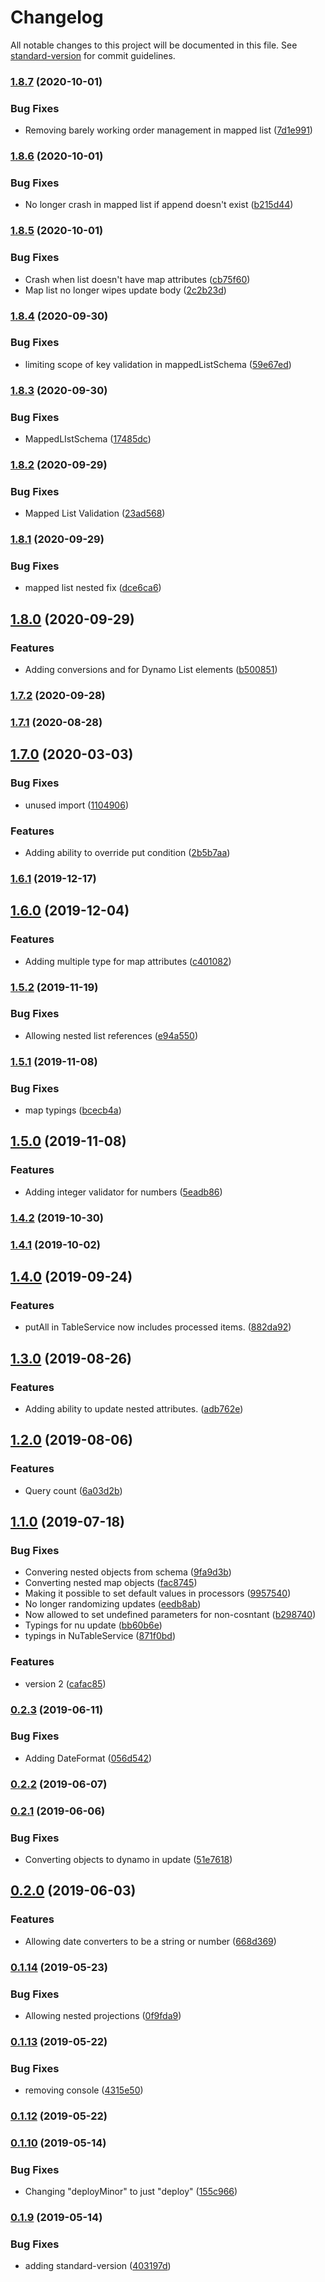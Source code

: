 # Changelog

All notable changes to this project will be documented in this file. See [standard-version](https://github.com/conventional-changelog/standard-version) for commit guidelines.

### [1.8.7](https://github.com/XappMedia/dynamo-service/compare/v1.8.6...v1.8.7) (2020-10-01)


### Bug Fixes

* Removing barely working order management in mapped list ([7d1e991](https://github.com/XappMedia/dynamo-service/commit/7d1e991))



### [1.8.6](https://github.com/XappMedia/dynamo-service/compare/v1.8.5...v1.8.6) (2020-10-01)


### Bug Fixes

* No longer crash in mapped list if append doesn't exist ([b215d44](https://github.com/XappMedia/dynamo-service/commit/b215d44))



### [1.8.5](https://github.com/XappMedia/dynamo-service/compare/v1.8.4...v1.8.5) (2020-10-01)


### Bug Fixes

* Crash when list doesn't have map attributes ([cb75f60](https://github.com/XappMedia/dynamo-service/commit/cb75f60))
* Map list no longer wipes update body ([2c2b23d](https://github.com/XappMedia/dynamo-service/commit/2c2b23d))



### [1.8.4](https://github.com/XappMedia/dynamo-service/compare/v1.8.3...v1.8.4) (2020-09-30)


### Bug Fixes

* limiting scope of key validation in mappedListSchema ([59e67ed](https://github.com/XappMedia/dynamo-service/commit/59e67ed))



### [1.8.3](https://github.com/XappMedia/dynamo-service/compare/v1.8.2...v1.8.3) (2020-09-30)


### Bug Fixes

* MappedLIstSchema ([17485dc](https://github.com/XappMedia/dynamo-service/commit/17485dc))



### [1.8.2](https://github.com/XappMedia/dynamo-service/compare/v1.8.1...v1.8.2) (2020-09-29)


### Bug Fixes

* Mapped List Validation ([23ad568](https://github.com/XappMedia/dynamo-service/commit/23ad568))



### [1.8.1](https://github.com/XappMedia/dynamo-service/compare/v1.8.0...v1.8.1) (2020-09-29)


### Bug Fixes

* mapped list nested fix ([dce6ca6](https://github.com/XappMedia/dynamo-service/commit/dce6ca6))



## [1.8.0](https://github.com/XappMedia/dynamo-service/compare/v1.7.2...v1.8.0) (2020-09-29)


### Features

* Adding conversions and for Dynamo List elements ([b500851](https://github.com/XappMedia/dynamo-service/commit/b500851))



### [1.7.2](https://github.com/XappMedia/dynamo-service/compare/v1.7.2-0...v1.7.2) (2020-09-28)



### [1.7.1](https://github.com/XappMedia/dynamo-service/compare/v1.7.0...v1.7.1) (2020-08-28)



## [1.7.0](https://github.com/XappMedia/dynamo-service/compare/v1.6.1...v1.7.0) (2020-03-03)


### Bug Fixes

* unused import ([1104906](https://github.com/XappMedia/dynamo-service/commit/1104906))


### Features

* Adding ability to override put condition ([2b5b7aa](https://github.com/XappMedia/dynamo-service/commit/2b5b7aa))



### [1.6.1](https://github.com/XappMedia/dynamo-service/compare/v1.6.0...v1.6.1) (2019-12-17)



## [1.6.0](https://github.com/XappMedia/dynamo-service/compare/v1.5.2...v1.6.0) (2019-12-04)


### Features

* Adding multiple type for map attributes ([c401082](https://github.com/XappMedia/dynamo-service/commit/c401082))



### [1.5.2](https://github.com/XappMedia/dynamo-service/compare/v1.5.1...v1.5.2) (2019-11-19)


### Bug Fixes

* Allowing nested list references ([e94a550](https://github.com/XappMedia/dynamo-service/commit/e94a550))



### [1.5.1](https://github.com/XappMedia/dynamo-service/compare/v1.5.0...v1.5.1) (2019-11-08)


### Bug Fixes

* map typings ([bcecb4a](https://github.com/XappMedia/dynamo-service/commit/bcecb4a))



## [1.5.0](https://github.com/XappMedia/dynamo-service/compare/v1.4.2...v1.5.0) (2019-11-08)


### Features

* Adding integer validator for numbers ([5eadb86](https://github.com/XappMedia/dynamo-service/commit/5eadb86))



### [1.4.2](https://github.com/XappMedia/dynamo-service/compare/v1.4.1...v1.4.2) (2019-10-30)



### [1.4.1](https://github.com/XappMedia/dynamo-service/compare/v1.4.0...v1.4.1) (2019-10-02)



## [1.4.0](https://github.com/XappMedia/dynamo-service/compare/v1.3.0...v1.4.0) (2019-09-24)


### Features

* putAll in TableService now includes processed items. ([882da92](https://github.com/XappMedia/dynamo-service/commit/882da92))



## [1.3.0](https://github.com/XappMedia/dynamo-service/compare/v1.2.0...v1.3.0) (2019-08-26)


### Features

* Adding ability to update nested attributes. ([adb762e](https://github.com/XappMedia/dynamo-service/commit/adb762e))



## [1.2.0](https://github.com/XappMedia/dynamo-service/compare/v1.1.0...v1.2.0) (2019-08-06)


### Features

* Query count ([6a03d2b](https://github.com/XappMedia/dynamo-service/commit/6a03d2b))



## [1.1.0](https://github.com/XappMedia/dynamo-service/compare/v0.2.3...v1.1.0) (2019-07-18)


### Bug Fixes

* Convering nested objects from schema ([9fa9d3b](https://github.com/XappMedia/dynamo-service/commit/9fa9d3b))
* Converting nested map objects ([fac8745](https://github.com/XappMedia/dynamo-service/commit/fac8745))
* Making it possible to set default values in processors ([9957540](https://github.com/XappMedia/dynamo-service/commit/9957540))
* No longer randomizing updates ([eedb8ab](https://github.com/XappMedia/dynamo-service/commit/eedb8ab))
* Now allowed to set undefined parameters for non-cosntant ([b298740](https://github.com/XappMedia/dynamo-service/commit/b298740))
* Typings for nu update ([bb60b6e](https://github.com/XappMedia/dynamo-service/commit/bb60b6e))
* typings in NuTableService ([871f0bd](https://github.com/XappMedia/dynamo-service/commit/871f0bd))


### Features

* version 2 ([cafac85](https://github.com/XappMedia/dynamo-service/commit/cafac85))



### [0.2.3](https://github.com/XappMedia/dynamo-service/compare/v0.2.2...v0.2.3) (2019-06-11)


### Bug Fixes

* Adding DateFormat ([056d542](https://github.com/XappMedia/dynamo-service/commit/056d542))



### [0.2.2](https://github.com/XappMedia/dynamo-service/compare/v0.2.1...v0.2.2) (2019-06-07)



### [0.2.1](https://github.com/XappMedia/dynamo-service/compare/v0.2.0...v0.2.1) (2019-06-06)


### Bug Fixes

* Converting objects to dynamo in update ([51e7618](https://github.com/XappMedia/dynamo-service/commit/51e7618))



## [0.2.0](https://github.com/XappMedia/dynamo-service/compare/v0.1.14...v0.2.0) (2019-06-03)


### Features

* Allowing date converters to be a string or number ([668d369](https://github.com/XappMedia/dynamo-service/commit/668d369))



### [0.1.14](https://github.com/XappMedia/dynamo-service/compare/v0.1.13...v0.1.14) (2019-05-23)


### Bug Fixes

* Allowing nested projections ([0f9fda9](https://github.com/XappMedia/dynamo-service/commit/0f9fda9))



### [0.1.13](https://github.com/XappMedia/dynamo-service/compare/v0.1.12...v0.1.13) (2019-05-22)


### Bug Fixes

* removing console ([4315e50](https://github.com/XappMedia/dynamo-service/commit/4315e50))



### [0.1.12](https://github.com/XappMedia/dynamo-service/compare/v0.1.10-1...v0.1.12) (2019-05-22)



### [0.1.10](https://github.com/XappMedia/dynamo-service/compare/v0.1.9...v0.1.10) (2019-05-14)


### Bug Fixes

* Changing "deployMinor" to just "deploy" ([155c966](https://github.com/XappMedia/dynamo-service/commit/155c966))



### [0.1.9](https://github.com/XappMedia/dynamo-service/compare/v0.1.8...v0.1.9) (2019-05-14)


### Bug Fixes

* adding standard-version ([403197d](https://github.com/XappMedia/dynamo-service/commit/403197d))
